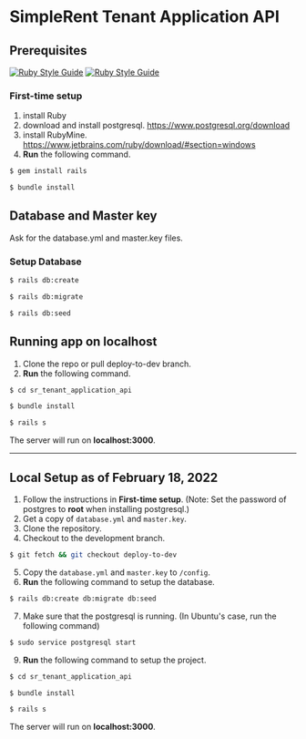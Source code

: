 # SimpleRent Tenant Application API

## Prerequisites
[![Ruby Style Guide](https://img.shields.io/badge/ruby-2.7.4-brightgreen)](https://rubystyle.guide)
[![Ruby Style Guide](https://img.shields.io/badge/rails-6.1.4-brightgreen)](https://rubystyle.guide)

### First-time setup
1. install Ruby
2. download and install postgresql. https://www.postgresql.org/download
3. install RubyMine. https://www.jetbrains.com/ruby/download/#section=windows
4. **Run** the following command.
```bash
$ gem install rails
```
```bash
$ bundle install
```

## Database and Master key
Ask for the database.yml and master.key files.

### Setup Database
```bash
$ rails db:create
```
```bash
$ rails db:migrate
```
```bash
$ rails db:seed
```

## Running app on localhost
1. Clone the repo or pull deploy-to-dev branch.
2. **Run** the following command.
```bash
$ cd sr_tenant_application_api
```
```bash
$ bundle install
```
```bash
$ rails s
```
The server will run on **localhost:3000**.

---

## Local Setup as of February 18, 2022

1. Follow the instructions in **First-time setup**. (Note: Set the password of postgres to **root** when installing postgresql.)
2. Get a copy of `database.yml` and `master.key`.
3. Clone the repository.
4. Checkout to the development branch.
```bash
$ git fetch && git checkout deploy-to-dev
```
5. Copy the `database.yml` and `master.key` to `/config`.
6. **Run** the following command to setup the database.
```bash
$ rails db:create db:migrate db:seed
```
7. Make sure that the postgresql is running. (In Ubuntu's case, run the following command)
```bash
$ sudo service postgresql start
```
9. **Run** the following command to setup the project.
```bash
$ cd sr_tenant_application_api
```
```bash
$ bundle install
```
```bash
$ rails s
```
The server will run on **localhost:3000**.